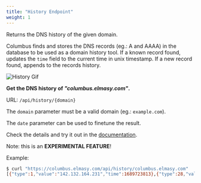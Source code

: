 ```yaml
---
title: "History Endpoint"
weight: 1
---
```


Returns the DNS history of the given domain.

Columbus finds and stores the DNS records (eg.: A and AAAA) in the database to be used as a domain history tool.
If a known record found, updates the `time` field to the current time in unix timestamp.
If a new record found, appends to the records history.

<img class="hidden-gif" src="/history.gif" alt="History Gif">

<p class="p-center"><strong>Get the DNS history of <em>"columbus.elmasy.com"</em>.</strong></p>

URL: `/api/history/{domain}`

The `domain` parameter must be a valid domain (eg.: `example.com`). 

The `date` parameter can be used to finetune the result.

Check the details and try it out in the [documentation](https://columbus.elmasy.com/swagger/#/domain/get_api_history__domain_).

Note: this is an **EXPERIMENTAL FEATURE**!

Example:

```bash
$ curl "https://columbus.elmasy.com/api/history/columbus.elmasy.com"
[{"type":1,"value":"142.132.164.231","time":1689723813},{"type":28,"value":"2a01:4f8:1c1e:eddd::1","time":1689723813}]
```

